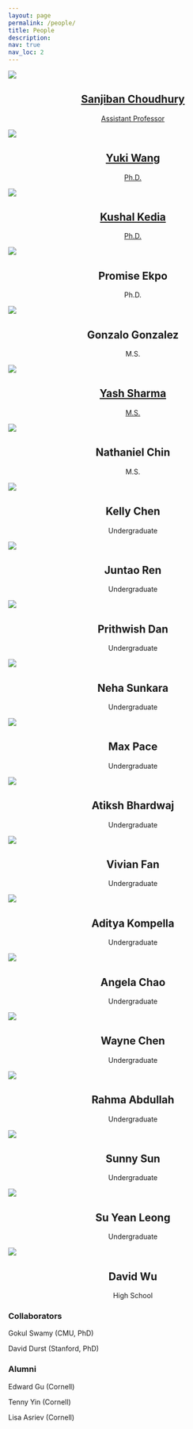 ```yaml
---
layout: page
permalink: /people/
title: People
description:
nav: true
nav_loc: 2
---
```


<div class="people">
  <div class="grid">
    <div class="grid-sizer"></div>
      <div class="grid-item">
        <a href="http://www.sanjibanchoudhury.com/" target="_blank">
          <div class="card hoverable">
            <img src="../assets/img/people/sanjiban.jpg">
            <div class="card-body">
            <center>
              <h2 class="card-title text">Sanjiban Choudhury</h2>
              <p class="card-text">Assistant Professor</p>
            </center>
            </div>
          </div>
        </a>
    </div>

  <div class="grid-item">
        <a href="https://lunay0yuki.github.io/" target="_blank">
          <div class="card hoverable">
            <img src="../assets/img/people/yuki_wang.jpg">
            <div class="card-body">
            <center>
              <h2 class="card-title text">Yuki Wang</h2>
              <p class="card-text">Ph.D.</p>
            </center>
            </div>
          </div>
        </a>
    </div>

  <div class="grid-item">
        <a href="https://kushal2000.github.io/" target="_blank">
          <div class="card hoverable">
            <img src="../assets/img/people/kushal_kedia.jpg">
            <div class="card-body">
            <center>
             <h2 class="card-title text">Kushal Kedia</h2>
             <p class="card-text">Ph.D.</p>
          	</center>
            </div>
          </div>
        </a>
    </div>

  

  <div class="grid-item">
        <div class="card hoverable">
          <img src="../assets/img/people/promise.png">
          <div class="card-body">
          <center>
            <h2 class="card-title text">Promise Ekpo</h2>
            <p class="card-text">Ph.D.</p>
          </center>
          </div>
        </div>
  </div>

  <div class="grid-item">
        <div class="card hoverable">
          <img src="../assets/img/people/gonzalo.png">
          <div class="card-body">
          <center>
            <h2 class="card-title text">Gonzalo Gonzalez</h2>
            <p class="card-text">M.S.</p>
          </center>
          </div>
        </div>
  </div>

  <div class="grid-item">
      <a href="https://yash-s20.github.io/" target="_blank">
        <div class="card hoverable">
          <img src="../assets/img/people/yash.png">
          <div class="card-body">
          <center>
            <h2 class="card-title text">Yash Sharma</h2>
            <p class="card-text">M.S.</p>
          </center>
          </div>
        </div>
      </a>
  </div>

  <div class="grid-item">
        <div class="card hoverable">
          <img src="../assets/img/people/nathaniel.jpg">
          <div class="card-body">
          <center>
            <h2 class="card-title text">Nathaniel Chin</h2>
            <p class="card-text">M.S.</p>
          </center>
          </div>
        </div>
  </div>

  <div class="grid-item">
      <div class="card hoverable">
        <img src="../assets/img/people/kelly_chen.JPG">
        <div class="card-body">
        <center>
          <h2 class="card-title text">Kelly Chen</h2>
          <p class="card-text">Undergraduate</p>
        </center>
        </div>
      </div>
  </div>

  <div class="grid-item">
        <div class="card hoverable">
          <img src="../assets/img/people/juntao.jpeg">
          <div class="card-body">
          <center>
            <h2 class="card-title text">Juntao Ren</h2>
            <p class="card-text">Undergraduate</p>
          </center>
          </div>
        </div>
  </div>

  <div class="grid-item">
        <div class="card hoverable">
          <img src="../assets/img/people/prithwish.jpg">
          <div class="card-body">
          <center>
            <h2 class="card-title text">Prithwish Dan</h2>
            <p class="card-text">Undergraduate</p>
          </center>
          </div>
        </div>
  </div>

  <div class="grid-item">
        <div class="card hoverable">
          <img src="../assets/img/people/neha.jpeg">
          <div class="card-body">
          <center>
            <h2 class="card-title text">Neha Sunkara</h2>
            <p class="card-text">Undergraduate</p>
          </center>
          </div>
        </div>
  </div>
  
  <div class="grid-item">
        <div class="card hoverable">
          <img src="../assets/img/people/max_pace.jpg">
          <div class="card-body">
          <center>
            <h2 class="card-title text">Max Pace</h2>
            <p class="card-text">Undergraduate</p>
          </center>
          </div>
        </div>
  </div>

  <div class="grid-item">
        <div class="card hoverable">
          <img src="../assets/img/people/atiksh_bhardwaj.jpg">
          <div class="card-body">
          <center>
            <h2 class="card-title text">Atiksh Bhardwaj</h2>
            <p class="card-text">Undergraduate</p>
          </center>
          </div>
        </div>
  </div>

  <div class="grid-item">
        <div class="card hoverable">
          <img src="../assets/img/people/vivian_fan.jpeg">
          <div class="card-body">
          <center>
            <h2 class="card-title text">Vivian Fan</h2>
            <p class="card-text">Undergraduate</p>
          </center>
          </div>
        </div>
  </div>

  <div class="grid-item">
        <div class="card hoverable">
          <img src="../assets/img/people/aditya.jpeg">
          <div class="card-body">
          <center>
            <h2 class="card-title text">Aditya Kompella</h2>
            <p class="card-text">Undergraduate</p>
          </center>
          </div>
        </div>
  </div>
  
  <div class="grid-item">
        <div class="card hoverable">
          <img src="../assets/img/people/angela.jpeg">
          <div class="card-body">
          <center>
            <h2 class="card-title text">Angela Chao</h2>
            <p class="card-text">Undergraduate</p>
          </center>
          </div>
        </div>
  </div> 

  <div class="grid-item">
        <div class="card hoverable">
          <img src="../assets/img/people/wayne.jfif">
          <div class="card-body">
          <center>
            <h2 class="card-title text">Wayne Chen</h2>
            <p class="card-text">Undergraduate</p>
          </center>
          </div>
        </div>
  </div>

  <div class="grid-item">
        <div class="card hoverable">
          <img src="../assets/img/people/rahma.jpg">
          <div class="card-body">
          <center>
            <h2 class="card-title text">Rahma Abdullah</h2>
            <p class="card-text">Undergraduate</p>
          </center>
          </div>
        </div>
  </div>

  <div class="grid-item">
        <div class="card hoverable">
          <img src="../assets/img/people/sunny.jpg">
          <div class="card-body">
          <center>
            <h2 class="card-title text">Sunny Sun</h2>
            <p class="card-text">Undergraduate</p>
          </center>
          </div>
        </div>
  </div>

  <div class="grid-item">
        <div class="card hoverable">
          <img src="../assets/img/people/suyean.png">
          <div class="card-body">
          <center>
            <h2 class="card-title text">Su Yean Leong</h2>
            <p class="card-text">Undergraduate</p>
          </center>
          </div>
        </div>
  </div>

  <div class="grid-item">
        <div class="card hoverable">
          <img src="../assets/img/people/david_wu.png">
          <div class="card-body">
          <center>
            <h2 class="card-title text">David Wu</h2>
            <p class="card-text">High School</p>
          </center>
          </div>
        </div>
  </div>
</div>
</div>

### Collaborators

Gokul Swamy (CMU, PhD)

David Durst (Stanford, PhD)

### Alumni

Edward Gu (Cornell)

Tenny Yin (Cornell)

Lisa Asriev (Cornell)
